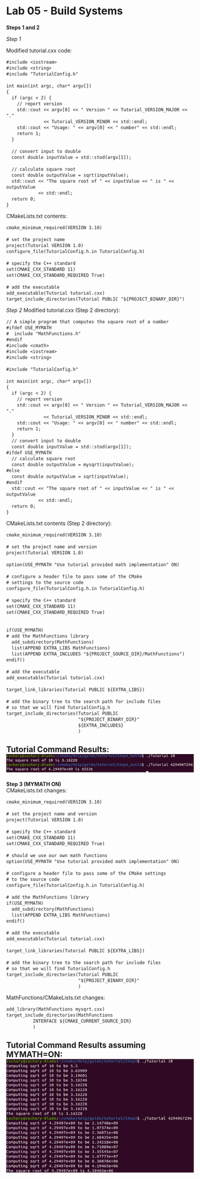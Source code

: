 # Lab 05 - Build Systems

**Steps 1 and 2**

*Step 1*  

Modified tutorial.cxx code:
``` 
#include <iostream>
#include <string>
#include "TutorialConfig.h"

int main(int argc, char* argv[])
{
  if (argc < 2) {
    // report version
    std::cout << argv[0] << " Version " << Tutorial_VERSION_MAJOR << "."
              << Tutorial_VERSION_MINOR << std::endl;
    std::cout << "Usage: " << argv[0] << " number" << std::endl;
    return 1;
  }

  // convert input to double
  const double inputValue = std::stod(argv[1]);

  // calculate square root
  const double outputValue = sqrt(inputValue);
  std::cout << "The square root of " << inputValue << " is " << outputValue
            << std::endl;
  return 0;
}

```

CMakeLists.txt contents:
```
cmake_minimum_required(VERSION 3.10)

# set the project name
project(Tutorial VERSION 1.0)
configure_file(TutorialConfig.h.in TutorialConfig.h)

# specify the C++ standard
set(CMAKE_CXX_STANDARD 11)
set(CMAKE_CXX_STANDARD_REQUIRED True)

# add the executable
add_executable(Tutorial tutorial.cxx)
target_include_directories(Tutorial PUBLIC "${PROJECT_BINARY_DIR}")
```

*Step 2* 
Modified tutorial.cxx (Step 2 directory):
```
// A simple program that computes the square root of a number
#ifdef USE_MYMATH
#  include "MathFunctions.h"
#endif
#include <cmath>
#include <iostream>
#include <string>

#include "TutorialConfig.h"

int main(int argc, char* argv[])
{
  if (argc < 2) {
    // report version
    std::cout << argv[0] << " Version " << Tutorial_VERSION_MAJOR << "."
              << Tutorial_VERSION_MINOR << std::endl;
    std::cout << "Usage: " << argv[0] << " number" << std::endl;
    return 1;
  }
  // convert input to double
  const double inputValue = std::stod(argv[1]);
#ifdef USE_MYMATH
  // calculate square root
  const double outputValue = mysqrt(inputValue);
#else
  const double outputValue = sqrt(inputValue);
#endif
  std::cout << "The square root of " << inputValue << " is " << outputValue
            << std::endl;
  return 0;
}
```

CMakeLists.txt contents (Step 2 directory):  
```
cmake_minimum_required(VERSION 3.10)

# set the project name and version
project(Tutorial VERSION 1.0)

option(USE_MYMATH "Use tutorial provided math implementation" ON)

# configure a header file to pass some of the CMake
# settings to the source code
configure_file(TutorialConfig.h.in TutorialConfig.h)

# specify the C++ standard
set(CMAKE_CXX_STANDARD 11)
set(CMAKE_CXX_STANDARD_REQUIRED True)


if(USE_MYMATH)
# add the MathFunctions library
  add_subdirectory(MathFunctions)
  list(APPEND EXTRA_LIBS MathFunctions)
  list(APPEND EXTRA_INCLUDES "${PROJECT_SOURCE_DIR}/MathFunctions")
endif()

# add the executable
add_executable(Tutorial tutorial.cxx)

target_link_libraries(Tutorial PUBLIC ${EXTRA_LIBS})

# add the binary tree to the search path for include files
# so that we will find TutorialConfig.h
target_include_directories(Tutorial PUBLIC
                           "${PROJECT_BINARY_DIR}"
                           ${EXTRA_INCLUDES}
                           )
```
Tutorial Command Results:  
![results](/labs/lab-05/images/step1and2.png)
---------------------------------------------------------------------------------------
**Step 3 (MYMATH ON)**  
CMakeLists.txt changes:  
```
cmake_minimum_required(VERSION 3.10)

# set the project name and version
project(Tutorial VERSION 1.0)

# specify the C++ standard
set(CMAKE_CXX_STANDARD 11)
set(CMAKE_CXX_STANDARD_REQUIRED True)

# should we use our own math functions
option(USE_MYMATH "Use tutorial provided math implementation" ON)

# configure a header file to pass some of the CMake settings
# to the source code
configure_file(TutorialConfig.h.in TutorialConfig.h)

# add the MathFunctions library
if(USE_MYMATH)
  add_subdirectory(MathFunctions)
  list(APPEND EXTRA_LIBS MathFunctions)
endif()

# add the executable
add_executable(Tutorial tutorial.cxx)

target_link_libraries(Tutorial PUBLIC ${EXTRA_LIBS})

# add the binary tree to the search path for include files
# so that we will find TutorialConfig.h
target_include_directories(Tutorial PUBLIC
                           "${PROJECT_BINARY_DIR}"
                           )

```

MathFunctions/CMakeLists.txt changes:  
```
add_library(MathFunctions mysqrt.cxx)
target_include_directories(MathFunctions
          INTERFACE ${CMAKE_CURRENT_SOURCE_DIR}
          )

```


Tutorial Command Results assuming MYMATH=ON:  
![results2](/labs/lab-05/images/step3.png)
---------------------------------------------------------------------------------------


